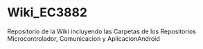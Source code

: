 # Wiki_EC3882
Repositorio de la Wiki incluyendo las Carpetas de los Repositorios Microcontrolador, Comunicacion y AplicacionAndroid
